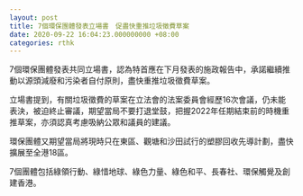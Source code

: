 ```yaml
---
layout: post
title: 7個環保團體發表立場書　促盡快重推垃圾徵費草案
date: 2020-09-22 16:04:23.000000000 +08:00
categories: rthk
---
```


7個環保團體發表共同立場書，認為特首應在下月發表的施政報告中，承諾繼續推動以源頭減廢和污染者自付原則，盡快重推垃圾徵費草案。

立場書提到，有關垃圾徵費的草案在立法會的法案委員會經歷16次會議，仍未能表決，被迫終止審議，期望當局不要打退堂鼓，把握2022年任期結束前的時機重推草案，亦須認真考慮吸納公眾和議員的建議。

環保團體又期望當局將現時只在東區、觀塘和沙田試行的塑膠回收先導計劃，盡快擴展至全港18區。

7個團體包括綠領行動、綠惜地球、綠色力量、綠色和平、長春社、環保觸覺及創建香港。
